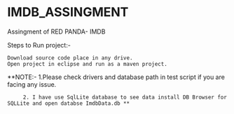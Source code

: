 # IMDB_ASSINGMENT
Assingment of RED PANDA- IMDB

Steps to Run project:-

    Download source code place in any drive.
    Open project in eclipse and run as a maven project.

**NOTE:- 1.Please check drivers and database path in test script if you are facing any issue.

         2. I have use SqlLite database to see data install DB Browser for SQLLite and open databse ImdbData.db **

